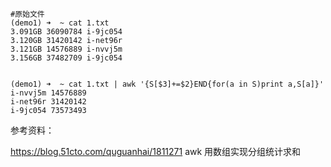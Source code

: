 ```
#原始文件
(demo1) ➜  ~ cat 1.txt
3.091GB 36090784 i-9jc054
3.120GB 31420142 i-net96r
3.121GB 14576889 i-nvvj5m
3.156GB 37482709 i-9jc054


(demo1) ➜  ~ cat 1.txt | awk '{S[$3]+=$2}END{for(a in S)print a,S[a]}'
i-nvvj5m 14576889
i-net96r 31420142
i-9jc054 73573493
```
参考资料：

https://blog.51cto.com/quguanhai/1811271  awk 用数组实现分组统计求和
